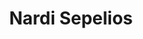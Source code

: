 ---
title: "Nardi Sepelios"
url: /ciudad-autonoma-de-buenos-aires/nardi-sepelios/
shop: Bestattungen
---